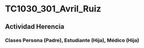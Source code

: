 # TC1030_301_Avril_Ruiz
## Actividad Herencia 
### Clases Persona (Padre), Estudiante (Hija), Médico (Hija)
